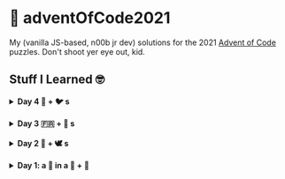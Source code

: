 # 🎄 adventOfCode2021

My (vanilla JS-based, n00b jr dev) solutions for the 2021 [Advent of Code](https://adventofcode.com) puzzles. Don't shoot yer eye out, kid.

## Stuff I Learned 🤓

<details>

<summary><b>Day 4 📲  + 🐦 s</b></summary>

- **Problem 4.1**
  - Blather forthcoming!
- **Problem 4.2**
  - Blather forthcoming!

  </details>
  <br/>

<details>

<summary><b>Day 3 🇫🇷 + 🐔 s</b></summary>

- **Problem 3.1**
  - I don't think anyone can ever adequately reiterate the importance of breaking things down and starting small. I created a tiny test data file with the example values and started by getting my stuff working with only one digit for each. Knowing that all this worked perfectly helped me troubleshoot much more quickly once I added in multiple digits per binary string.
  - While taking a break from this problem, I learned how to make collapsible sections in markdown with [this neat GitHub Gist](https://gist.github.com/pierrejoubert73/902cc94d79424356a8d20be2b382e1ab) and created this twelve days of Christmas-themed nonsense. It was enjoyable.
- **Problem 3.2**
  - Blather forthcoming!

  </details>
  <br/>

<details>

<summary><b>Day 2 🐢 + 🕊️ s</b></summary>

- **Problem 2.1**
  - A new-to-me way of getting at my data with Node's [fs.readFile() method](https://www.geeksforgeeks.org/node-js-fs-readfile-method/).
  - While implementing the above, an error message led me to rename my JS file to [Common JS (.cjs) module format](https://blog.risingstack.com/node-js-at-scale-module-system-commonjs-require/). Then everything magically worked! Woo!
  - New-to-me uses of the .map() method for data manipulation c/o [this awesome person's repo](https://github.com/Uptip/advent-of-code-2021/blob/main/src/02/index.js).
- **Problem 2.2**
  - Blather forthcoming!

</details>
  <br/>

<details>

<summary><b>Day 1: a 🦃  in a 🍐 + 🌳 </b></summary>

- **Problem 1.1**
  - I needed to refresh my memory on imports and exports outside of the React/React Native world I usually inhabit. [This](https://stackoverflow.com/questions/63588714/node9374-warning-to-load-an-es-module-set-type-module) Stack Overflow question helped me update my package.json to allow me to use `import` syntax. Looks like I could have used `require` syntax instead, according to [this other Stack Overflow discussion](https://stackoverflow.com/questions/61401475/why-is-type-module-in-package-json-file).
  - [Arraythis.com](https://arraythis.com/) rules! \m/
  - I should probably go back and do this without Arraythis later, lol.
  - Needed a [refresher](https://stackoverflow.com/questions/17241877/difference-between-and-1-in-javascript) on how [increment (++)](https://developer.mozilla.org/en-US/docs/Web/JavaScript/Reference/Operators/Increment) vs [addition assignment (+=)](https://developer.mozilla.org/en-US/docs/Web/JavaScript/Reference/Operators/Addition_assignment) operators work
- **Problem 1.2**
  - The [Sliding Window Technique](https://algodaily.com/lessons/a-birds-eye-view-into-sliding-windows) (SWT) is 1. A Thing That Exists 2. A handy [tool for solving algorithms](https://levelup.gitconnected.com/the-sliding-window-strategy-for-solving-algorithms-34c95c80c506).
  - Important reminder for programmers of all skill/experience levels: after you've wrestled with something for too long and get frustrated, it's important to take a break. I stepped away, mulled over this, went "huh", sat back down and had a solution within five minutes. Give your brain a break!

</details>